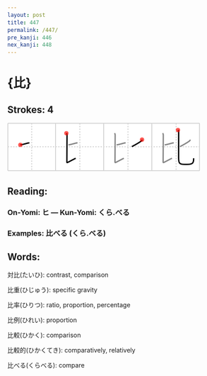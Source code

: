 ```yaml
---
layout: post
title: 447
permalink: /447/
pre_kanji: 446
nex_kanji: 448
---
```


# {比}

## Strokes: 4

<div class="stroke"><img src="../images/E6AF94.png" /></div>

## Reading:

### On-Yomi: ヒ &mdash; Kun-Yomi: くら.べる

### Examples: 比べる (くら.べる)

## Words:

対比(たいひ): contrast, comparison

比重(ひじゅう): specific gravity

比率(ひりつ): ratio, proportion, percentage

比例(ひれい): proportion

比較(ひかく): comparison

比較的(ひかくてき): comparatively, relatively

比べる(くらべる): compare
